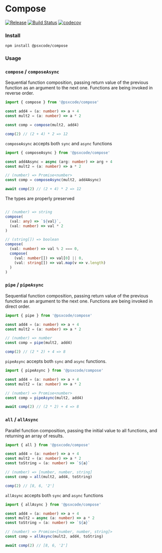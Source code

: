 # Compose
[![Release](https://img.shields.io/github/release/atrox/sync-dotenv.svg?style=flat-square)](https://github.com/atrox/sync-dotenv/releases/latest)
[![Build Status](https://img.shields.io/endpoint.svg?url=https%3A%2F%2Factions-badge.atrox.dev%2Fatrox%2Fsync-dotenv%2Fbadge&style=flat-square)](https://actions-badge.atrox.dev/atrox/sync-dotenv/goto)
[![codecov](https://codecov.io/gh/psxcode/promised-streams/branch/master/graph/badge.svg)](https://codecov.io/gh/psxcode/promised-streams)

### Install
```
npm install @psxcode/compose
```

### Usage
### `compose` / `composeAsync`
Sequential function composition, passing return value of the previous function as an argument to the next one. Functions are being invoked in reverse order.
```ts
import { compose } from '@psxcode/compose'

const add4 = (a: number) => a + 4
const mult2 = (a: number) => a * 2

const comp = compose(mult2, add4)

comp(2) // (2 + 4) * 2 => 12
```
`composeAsync` accepts both `sync` and `async` functions
```ts
import { composeAsync } from '@psxcode/compose'

const add4Async = async (arg: number) => arg + 4
const mult2 = (a: number) => a * 2

// (number) => Promise<number>
const comp = composeAsync(mult2, add4Async)

await comp(2) // (2 + 4) * 2 => 12
```
The types are properly preserved
```ts

// (number) => string
compose(
  (val: any) => `${val}`,
  (val: number) => val * 2
)

// (string[]) => boolean
compose(
  (val: number) => val % 2 === 0,
  compose(
    (val: number[]) => val[0] || 0,
    (val: string[]) => val.map(v => v.length) 
  )
)
```

### `pipe` / `pipeAsync`
Sequential function composition, passing return value of the previous function as an argument to the next one. Functions are being invoked in direct order.
```ts
import { pipe } from '@psxcode/compose'

const add4 = (a: number) => a + 4
const mult2 = (a: number) => a * 2

// (number) => number
const comp = pipe(mult2, add4)

comp(2) // (2 * 2) + 4 => 8
```
`pipeAsync` accepts both `sync` and `async` functions.
```ts
import { pipeAsync } from '@psxcode/compose'

const add4 = (a: number) => a + 4
const mult2 = (a: number) => a * 2

// (number) => Promise<number>
const comp = pipeAsync(mult2, add4)

await comp(2) // (2 * 2) + 4 => 8
```

### `all` / `allAsync`
Parallel function composition, passing the initial value to all functions, and returning an array of results.
```ts
import { all } from '@psxcode/compose'

const add4 = (a: number) => a + 4
const mult2 = (a: number) => a * 2
const toString = (a: number) => `${a}`

// (number) => [number, number, string]
const comp = all(mult2, add4, toString)

comp(2) // [8, 6, '2']
```
`allAsync` accepts both `sync` and `async` functions
```ts
import { allAsync } from '@psxcode/compose'

const add4 = (a: number) => a + 4
const mult2 = async (a: number) => a * 2
const toString = (a: number) => `${a}`

// (number) => Promise<[number, number, string]>
const comp = allAsync(mult2, add4, toString)

await comp(2) // [8, 6, '2']
```
